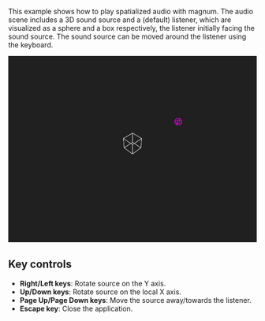 This example shows how to play spatialized audio with magnum. The audio scene
includes a 3D sound source and a (default) listener, which are visualized as a
sphere and a box respectively, the listener initially facing the sound source.
The sound source can be moved around the listener using the keyboard.

![Audio](audio.png)

Key controls
-------------

*   **Right/Left keys**: Rotate source on the Y axis.
*   **Up/Down keys**: Rotate source on the local X axis.
*   **Page Up/Page Down keys**: Move the source away/towards the listener.
*   **Escape key**: Close the application.
